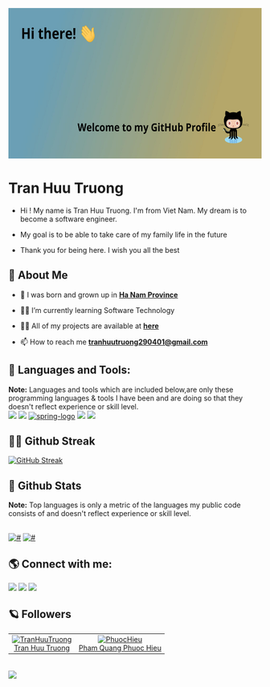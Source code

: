<a href="#"><img width="100%" height="300px" src="./logo/header.png" height="150px"/></a>

# Tran Huu Truong
-  Hi ! My name is
Tran Huu Truong. I'm from Viet Nam. My dream is to become a software engineer.

-  My goal is to be able to take care of my family life in the future

- Thank you for being here. I wish you all the best
## 👋 About Me

- 🏡 I was born and grown up in **[Ha Nam Province](https://vi.wikipedia.org/wiki/H%C3%A0_Nam)**

- 👨‍🎓 I’m currently learning Software Technology
  
- 👨‍💻 All of my projects are available at **[here](https://github.com/TranHuuTruong2904)**

- 📫 How to reach me **tranhuutruong290401@gmail.com**

## 🚀 Languages and Tools:

<p align="left">
    <b>Note:</b> Languages and tools which are included below,are only these programming languages & tools I have been and are doing so that they doesn't reflect experience or skill level.</br>
    <a href="https://docs.microsoft.com/en-us/sql/sql-server/?view=sql-server-ver15" name="SQL-Server" ><img src="https://img.icons8.com/color/48/000000/microsoft-sql-server.png"/></a>
    <a href="https://docs.oracle.com/en/java/" name="java" ><img src="https://img.icons8.com/nolan/64/java-coffee-cup-logo.png"/></a>
    <a href="https://spring.io/learn" name="spring boot" ><img width="48" height="48" src="https://img.icons8.com/color/48/spring-logo.png" alt="spring-logo"/></a>
    <a href="https://code.visualstudio.com/" name="visual-studio-code"><img src="https://img.icons8.com/fluent/48/000000/visual-studio-code-2019.png"/></a>
    <a href="https://git-scm.com/" target="_blank"> <img src="https://img.icons8.com/color/48/000000/git.png"/> </a> 
</p>

## 🏃‍♂️ Github Streak

  [![GitHub Streak](https://github-readme-streak-stats.herokuapp.com/?user=TranHuuTruong2904&theme=radical)](https://github.com/DenverCoder1/github-readme-streak-stats)
## 🌟 Github Stats

  <b>Note:</b> Top languages is only a metric of the languages my public code consists of and doesn't reflect experience or skill level.

  <br/>
    <a href="#"><img alt="#" src="https://github-readme-stats.vercel.app/api?username=TranHuuTruong2904&show_icons=true&count_private=true&theme=radical&hide_border=true&bg_color=0D1117" /></a>
    <a href="#"><img alt="#" src="https://github-readme-stats.vercel.app/api/top-langs/?username=TranHuuTruong2904&langs_count=8&count_private=true&layout=compact&theme=radical&hide_border=true&bg_color=0D1117" /></a>
  <br/>
  
## 🌎 Connect with me:
<p align="left">

<a href = "https://github.com/TranHuuTruong2904"><img src="https://img.icons8.com/fluent/48/000000/github.png"/></a>
<a href = "https://www.facebook.com/muonsquen.quaskhu/"><img src="https://img.icons8.com/color/48/000000/facebook-new.png"/></a>
<a href = "mailto: tranhuutruong290401@gmail.com"><img src="https://img.icons8.com/color/48/000000/apple-mail.png"/></a>
</p>

## 🪐 Followers

<!-- FOLLOWER-LIST:START -->
<table>
  <tr>
<td align="center">
     <a href="https://github.com/TranHuuTruong2904">
       <img src="https://avatars.githubusercontent.com/u/83656656?v=4" width="100px;" alt="TranHuuTruong"/>
     </a>
     <br />
     <a href="https://github.com/TranHuuTruong2904">Tran Huu Truong</a>
  </td>
  <td align="center">
     <a href="https://github.com/harrynguci">
       <img src="https://avatars.githubusercontent.com/u/105778176?v=4" width="100px;" alt="PhuocHieu"/>
     </a>
     <br />
     <a href="https://github.com/harrynguci">Pham Quang Phuoc Hieu</a>
  </td>
		  </tr>
</table>
<!-- FOLLOWER-LIST:END -->

## ![](https://komarev.com/ghpvc/?username=TranHuuTruong2904&color=238dd9&style=flat&label=VIEWS)
